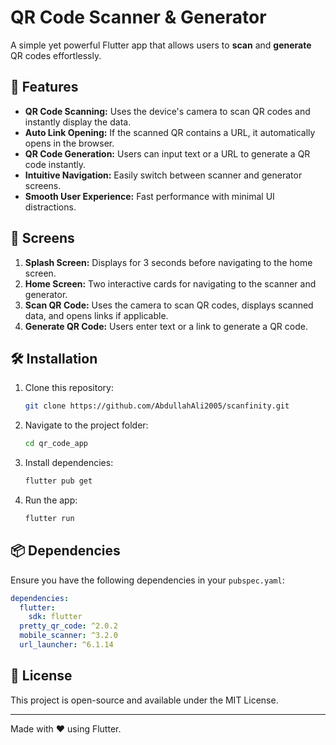 # QR Code Scanner & Generator

A simple yet powerful Flutter app that allows users to **scan** and **generate** QR codes effortlessly.

## 🚀 Features

- **QR Code Scanning:** Uses the device's camera to scan QR codes and instantly display the data.
- **Auto Link Opening:** If the scanned QR contains a URL, it automatically opens in the browser.
- **QR Code Generation:** Users can input text or a URL to generate a QR code instantly.
- **Intuitive Navigation:** Easily switch between scanner and generator screens.
- **Smooth User Experience:** Fast performance with minimal UI distractions.

## 📱 Screens

1. **Splash Screen:** Displays for 3 seconds before navigating to the home screen.
2. **Home Screen:** Two interactive cards for navigating to the scanner and generator.
3. **Scan QR Code:** Uses the camera to scan QR codes, displays scanned data, and opens links if applicable.
4. **Generate QR Code:** Users enter text or a link to generate a QR code.

## 🛠️ Installation

1. Clone this repository:
   ```sh
   git clone https://github.com/AbdullahAli2005/scanfinity.git
   ```
2. Navigate to the project folder:
   ```sh
   cd qr_code_app
   ```
3. Install dependencies:
   ```sh
   flutter pub get
   ```
4. Run the app:
   ```sh
   flutter run
   ```

## 📦 Dependencies

Ensure you have the following dependencies in your `pubspec.yaml`:

```yaml
dependencies:
  flutter:
    sdk: flutter
  pretty_qr_code: ^2.0.2
  mobile_scanner: ^3.2.0
  url_launcher: ^6.1.14
```

## 🔗 License

This project is open-source and available under the MIT License.

---
Made with ❤️ using Flutter.


